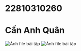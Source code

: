# 22810310260
# Cấn Anh Quân
![Ảnh file bài tập](HomeScreens.jpg)
![Ảnh file bài tập](PhoneInput.jpg)
